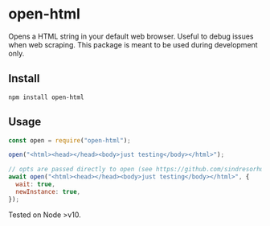 # open-html

Opens a HTML string in your default web browser. Useful to debug issues when web scraping. This package is meant to be used during development only.

## Install

```
npm install open-html
```

## Usage

```javascript
const open = require("open-html");

open("<html><head></head><body>just testing</body></html>");

// opts are passed directly to open (see https://github.com/sindresorhus/open)
await open("<html><head></head><body>just testing</body></html>", {
  wait: true,
  newInstance: true,
});
```

Tested on Node >v10.
